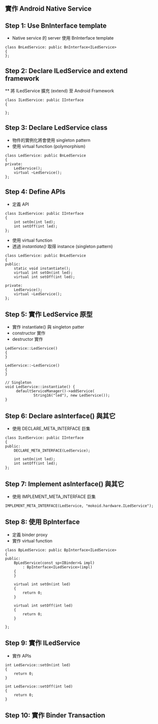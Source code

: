 ## 實作 Android Native Service

## Step 1: Use BnInterface template

* Native service 的 server 使用 BnInterface template

```
class BnLedService: public BnInterface<ILedService>
{
};
```

## Step 2: Declare ILedService and extend framework

** 將 ILedService 擴充 (extend) 至 Android Framework

```
class ILedService: public IInterface
{

};
```

## Step 3: Declare LedService class 

* 物件的實例化將會使用 singleton pattern
* 使用 virtual function (polymorphism)

```
class LedService: public BnLedService
{
private:
    LedService();
    virtual ~LedService();
};
```

## Step 4: Define APIs

* 定義 API

```
class ILedService: public IInterface
{
    int setOn(int led);
    int setOff(int led);
};
```

* 使用 virtual function
* 透過 *instantiate()* 取得 instance (singleton pattern)

```
class LedService: public BnLedService
{
public:
    static void instantiate();
    virtual int setOn(int led);
    virtual int setOff(int led);

private:
    LedService();
    virtual ~LedService();
};
```

## Step 5: 實作 LedService 原型

* 實作 instantiate() 與 singleton patter
* constructor 實作
* destructor 實作

```
LedService::LedService()
{
}

LedService::~LedService()
{
}

// Singleton
void LedService::instantiate() {
     defaultServiceManager()->addService(
             String16("led"), new LedService());
}
```

## Step 6: Declare asInterface() 與其它

* 使用 DECLARE_META_INTERFACE 巨集

```
class ILedService: public IInterface
{
public:
    DECLARE_META_INTERFACE(LedService);

    int setOn(int led);
    int setOff(int led);
};
```

## Step 7: Implement asInterface() 與其它

* 使用 IMPLEMENT_META_INTERFACE 巨集

```
IMPLEMENT_META_INTERFACE(LedService, "mokoid.hardware.ILedService");
```

## Step 8: 使用 BpInterface

* 定義 binder proxy
* 實作 virtual function

```
class BpLedService: public BpInterface<ILedService>
{
public:
    BpLedService(const sp<IBinder>& impl)
        : BpInterface<ILedService>(impl)
    {
    }

    virtual int setOn(int led)
    {
        return 0;
    }

    virtual int setOff(int led)
    {
        return 0;
    }

};
```

## Step 9: 實作 ILedService

* 實作 APIs

```
int LedService::setOn(int led)
{
    return 0;
}

int LedService::setOff(int led)
{
    return 0;
}
```

## Step 10: 實作 Binder Transaction


